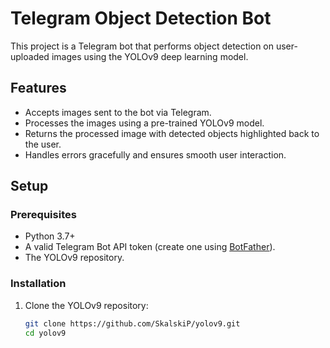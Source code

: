 # Telegram Object Detection Bot

This project is a Telegram bot that performs object detection on user-uploaded images using the YOLOv9 deep learning model.

## Features

- Accepts images sent to the bot via Telegram.
- Processes the images using a pre-trained YOLOv9 model.
- Returns the processed image with detected objects highlighted back to the user.
- Handles errors gracefully and ensures smooth user interaction.

## Setup

### Prerequisites

- Python 3.7+
- A valid Telegram Bot API token (create one using [BotFather](https://core.telegram.org/bots#botfather)).
- The YOLOv9 repository.

### Installation

1. Clone the YOLOv9 repository:
   ```bash
   git clone https://github.com/SkalskiP/yolov9.git
   cd yolov9
